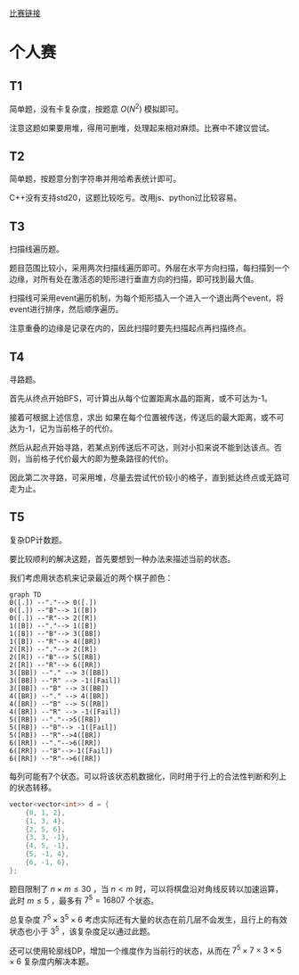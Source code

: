 [比赛链接](https://leetcode.cn/contest/season/2023-spring/)

# 个人赛

## T1

简单题，没有卡复杂度，按题意 $O(N^2)$ 模拟即可。

注意这题如果要用堆，得用可删堆，处理起来相对麻烦。比赛中不建议尝试。

## T2

简单题，按题意分割字符串并用哈希表统计即可。

C++没有支持std20，这题比较吃亏。改用js、python过比较容易。

## T3

扫描线遍历题。

题目范围比较小，采用两次扫描线遍历即可。外层在水平方向扫描，每扫描到一个边缘，对所有处在激活态的矩形进行垂直方向的扫描，即可找到最大值。

扫描线可采用event遍历机制，为每个矩形插入一个进入一个退出两个event，将event进行排序，然后顺序遍历。

注意重叠的边缘是记录在内的，因此扫描时要先扫描起点再扫描终点。

## T4

寻路题。

首先从终点开始BFS，可计算出从每个位置距离水晶的距离，或不可达为-1。

接着可根据上述信息，求出 如果在每个位置被传送，传送后的最大距离，或不可达为-1，记为当前格子的代价。

然后从起点开始寻路，若某点别传送后不可达，则对小扣来说不能到达该点。否则，当前格子代价最大的即为整条路径的代价。

因此第二次寻路，可采用堆，尽量去尝试代价较小的格子，直到抵达终点或无路可走为止。

## T5

复杂DP计数题。

要比较顺利的解决这题，首先要想到一种办法来描述当前的状态。

我们考虑用状态机来记录最近的两个棋子颜色：

```mermaid
graph TD
0([.]) --"."--> 0([.])
0([.]) --"B"--> 1([B])
0([.]) --"R"--> 2([R])
1([B]) --"."--> 1([B])
1([B]) --"B"--> 3([BB])
1([B]) --"R"--> 4([BR])
2([R]) --"."--> 2([R])
2([R]) --"B"--> 5([RB])
2([R]) --"R"--> 6([RR])
3([BB]) --"." --> 3([BB])
3([BB]) --"R" --> -1([Fail])
3([BB]) --"B" --> 3([BB])
4([BR]) --"." --> 4([BR])
4([BR]) --"B" --> 5([RB])
4([BR]) --"R" --> -1([Fail])
5([RB]) --"."-->5([RB])
5([RB]) --"B"--> -1([Fail])
5([RB]) --"R"-->4([BR])
6([RR]) --"."-->6([RR])
6([RR]) --"B"-->-1([Fail])
6([RR]) --"R"-->6([RR])
```

每列可能有7个状态。可以将该状态机数据化，同时用于行上的合法性判断和列上的状态转移。

```cpp
vector<vector<int>> d = {
    {0, 1, 2},
    {1, 3, 4},
    {2, 5, 6},
    {3, 3, -1},
    {4, 5, -1},
    {5, -1, 4},
    {6, -1, 6},
};
```


题目限制了 $n\times m\le 30$ ，当 $n\lt m$ 时，可以将棋盘沿对角线反转以加速运算，此时 $m\le 5$ ，最多有 $7^5=16807$ 个状态。

总复杂度 $7^5\times 3^5\times 6$ 考虑实际还有大量的状态在前几层不会发生，且行上的有效状态也小于 $3^5$ ，该复杂度足以通过此题。

还可以使用轮廓线DP，增加一个维度作为当前行的状态，从而在 $7^5\times 7\times 3\times 5\times 6$ 复杂度内解决本题。

